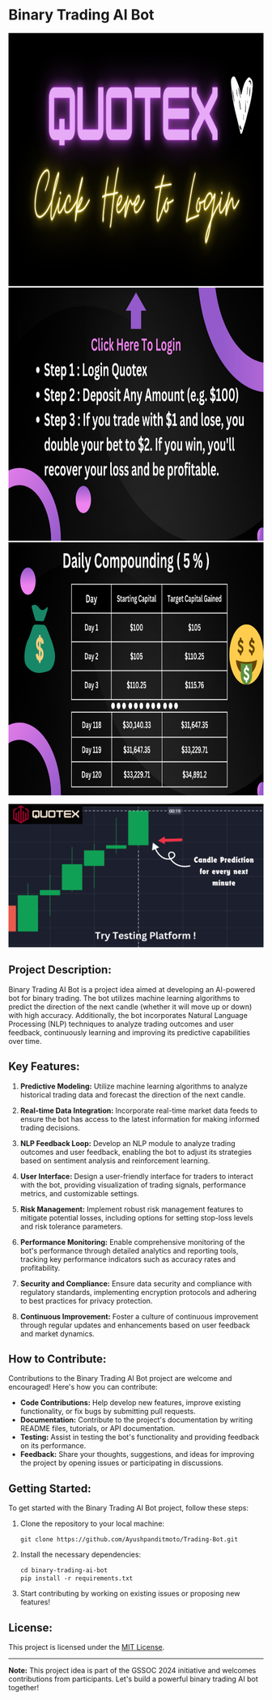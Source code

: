 # Binary Trading AI Bot

<!-- Image with button link -->
<!-- text link no images -->
<a href="https://panditrader.vercel.app/quotex">
   <img src="./image/main.png" width="1000" height="500">
</a>

<a href="https://panditrader.vercel.app/quotex">
   <img src="./image/case1.png" width="1000" height="500">
</a>

<a href="https://panditrader.vercel.app/quotex">
   <img src="./image/case2.png" width="1000" height="500">
</a>


[![Binary Trading AI Bot](./image/main_new.png)](https://panditrader.vercel.app/quotex)


## Project Description:

Binary Trading AI Bot is a project idea aimed at developing an AI-powered bot for binary trading. The bot utilizes machine learning algorithms to predict the direction of the next candle (whether it will move up or down) with high accuracy. Additionally, the bot incorporates Natural Language Processing (NLP) techniques to analyze trading outcomes and user feedback, continuously learning and improving its predictive capabilities over time.


## Key Features:

1. **Predictive Modeling:** Utilize machine learning algorithms to analyze historical trading data and forecast the direction of the next candle.

2. **Real-time Data Integration:** Incorporate real-time market data feeds to ensure the bot has access to the latest information for making informed trading decisions.

3. **NLP Feedback Loop:** Develop an NLP module to analyze trading outcomes and user feedback, enabling the bot to adjust its strategies based on sentiment analysis and reinforcement learning.

4. **User Interface:** Design a user-friendly interface for traders to interact with the bot, providing visualization of trading signals, performance metrics, and customizable settings.

5. **Risk Management:** Implement robust risk management features to mitigate potential losses, including options for setting stop-loss levels and risk tolerance parameters.

6. **Performance Monitoring:** Enable comprehensive monitoring of the bot's performance through detailed analytics and reporting tools, tracking key performance indicators such as accuracy rates and profitability.

7. **Security and Compliance:** Ensure data security and compliance with regulatory standards, implementing encryption protocols and adhering to best practices for privacy protection.

8. **Continuous Improvement:** Foster a culture of continuous improvement through regular updates and enhancements based on user feedback and market dynamics.

## How to Contribute:

Contributions to the Binary Trading AI Bot project are welcome and encouraged! Here's how you can contribute:

- **Code Contributions:** Help develop new features, improve existing functionality, or fix bugs by submitting pull requests.
- **Documentation:** Contribute to the project's documentation by writing README files, tutorials, or API documentation.
- **Testing:** Assist in testing the bot's functionality and providing feedback on its performance.
- **Feedback:** Share your thoughts, suggestions, and ideas for improving the project by opening issues or participating in discussions.

## Getting Started:

To get started with the Binary Trading AI Bot project, follow these steps:

1. Clone the repository to your local machine:
   ```
   git clone https://github.com/Ayushpanditmoto/Trading-Bot.git
   ```

2. Install the necessary dependencies:
   ```
   cd binary-trading-ai-bot
   pip install -r requirements.txt
   ```

3. Start contributing by working on existing issues or proposing new features!

## License:

This project is licensed under the [MIT License](LICENSE).

---

**Note:** This project idea is part of the GSSOC 2024 initiative and welcomes contributions from participants. Let's build a powerful binary trading AI bot together!
